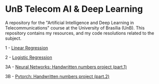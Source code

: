# UnB Telecom AI & Deep Learning

A repository for the "Artificial Intelligence and Deep Learning in Telecommunications" course at the University of Brasília (UnB).
This repository contains my resources, and my code resolutions related to the subject.

1 - [Linear Regression](https://github.com/laryferreira/telecom-ai-deeplearning/blob/main/Desafio_de_programacao_1.ipynb) 

2 - [Logistic Regression](https://github.com/laryferreira/telecom-ai-deeplearning/blob/main/Desafio_de_programacao_2.ipynb)

3A - [Neural Networks: Handwritten numbers project (part.1)](
https://github.com/laryferreira/telecom-ai-deeplearning/blob/main/Desafio_de_Programacao_3A.ipynb)

3B - [Pytorch: Handwritten numbers project (part.2)](https://github.com/laryferreira/telecom-ai-deeplearning/blob/main/Desafio_de_Programacao_3B.ipynb)
